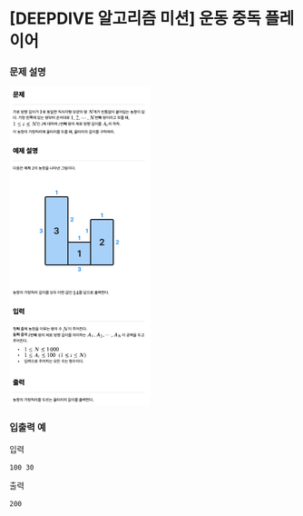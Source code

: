 # [DEEPDIVE 알고리즘 미션] 운동 중독 플레이어

### 문제 설명

![문제설명](../img/운동중독플레이어.png)

### 입출력 예

입력

```
100 30
```

출력

```
200
```
